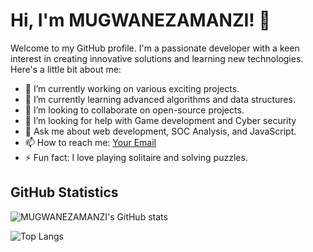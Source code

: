 # Hi, I'm MUGWANEZAMANZI! 👋

Welcome to my GitHub profile. I'm a passionate developer with a keen interest in creating innovative solutions and learning new technologies. Here's a little bit about me:

- 🔭 I’m currently working on various exciting projects.
- 🌱 I’m currently learning advanced algorithms and data structures.
- 👯 I’m looking to collaborate on open-source projects.
- 🤔 I’m looking for help with Game development and Cyber security
- 💬 Ask me about web development, SOC Analysis, and JavaScript.
- 📫 How to reach me: [Your Email](mailto:mmaudace@gmail.com)
- ⚡ Fun fact: I love playing solitaire and solving puzzles.

## GitHub Statistics

![MUGWANEZAMANZI's GitHub stats](https://github-readme-stats.vercel.app/api?username=MUGWANEZAMANZI&show_icons=true&theme=radical)

<!-- Optional: Include additional statistics such as top languages -->
![Top Langs](https://github-readme-stats.vercel.app/api/top-langs/?username=MUGWANEZAMANZI&layout=compact&theme=radical)
